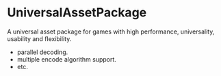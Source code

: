 # UniversalAssetPackage
A universal asset package for games with high performance, universality, usability and flexibility.

* parallel decoding.
* multiple encode algorithm support.
* etc.
